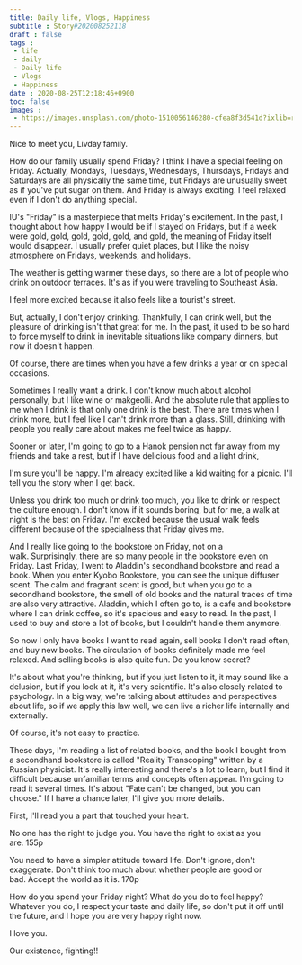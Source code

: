 ```yaml
---
title: Daily life, Vlogs, Happiness
subtitle : Story#202008252118
draft : false
tags :
 - life
 - daily
 - Daily life
 - Vlogs
 - Happiness
date : 2020-08-25T12:18:46+0900
toc: false
images : 
 - https://images.unsplash.com/photo-1510056146280-cfea8f3d541d?ixlib=rb-1.2.1&q=80&fm=jpg&crop=entropy&cs=tinysrgb&w=1080&fit=max&ixid=eyJhcHBfaWQiOjE1NTU0OX0
---
```


Nice to meet you, Livday family.  

How do our family usually spend Friday? I think I have a special feeling on Friday. Actually, Mondays, Tuesdays, Wednesdays, Thursdays, Fridays and Saturdays are all physically the same time, but Fridays are unusually sweet as if you've put sugar on them. And Friday is always exciting. I feel relaxed even if I don't do anything special.  

IU's "Friday" is a masterpiece that melts Friday's excitement. In the past, I thought about how happy I would be if I stayed on Fridays, but if a week were gold, gold, gold, gold, gold, and gold, the meaning of Friday itself would disappear. I usually prefer quiet places, but I like the noisy atmosphere on Fridays, weekends, and holidays.  

The weather is getting warmer these days, so there are a lot of people who drink on outdoor terraces. It's as if you were traveling to Southeast Asia.  

I feel more excited because it also feels like a tourist's street.  

But, actually, I don't enjoy drinking. Thankfully, I can drink well, but the pleasure of drinking isn't that great for me. In the past, it used to be so hard to force myself to drink in inevitable situations like company dinners, but now it doesn't happen.  

Of course, there are times when you have a few drinks a year or on special occasions.  

Sometimes I really want a drink. I don't know much about alcohol personally, but I like wine or makgeolli. And the absolute rule that applies to me when I drink is that only one drink is the best. There are times when I drink more, but I feel like I can't drink more than a glass. Still, drinking with people you really care about makes me feel twice as happy.  

Sooner or later, I'm going to go to a Hanok pension not far away from my friends and take a rest, but if I have delicious food and a light drink,  

I'm sure you'll be happy. I'm already excited like a kid waiting for a picnic. I'll tell you the story when I get back.  

Unless you drink too much or drink too much, you like to drink or respect the culture enough. I don't know if it sounds boring, but for me, a walk at night is the best on Friday. I'm excited because the usual walk feels different because of the specialness that Friday gives me.  

And I really like going to the bookstore on Friday, not on a walk. Surprisingly, there are so many people in the bookstore even on Friday. Last Friday, I went to Aladdin's secondhand bookstore and read a book. When you enter Kyobo Bookstore, you can see the unique diffuser scent. The calm and fragrant scent is good, but when you go to a secondhand bookstore, the smell of old books and the natural traces of time are also very attractive. Aladdin, which I often go to, is a cafe and bookstore where I can drink coffee, so it's spacious and easy to read. In the past, I used to buy and store a lot of books, but I couldn't handle them anymore.  

So now I only have books I want to read again, sell books I don't read often, and buy new books. The circulation of books definitely made me feel relaxed. And selling books is also quite fun. Do you know secret?  

It's about what you're thinking, but if you just listen to it, it may sound like a delusion, but if you look at it, it's very scientific. It's also closely related to psychology. In a big way, we're talking about attitudes and perspectives about life, so if we apply this law well, we can live a richer life internally and externally.  

Of course, it's not easy to practice.  

These days, I'm reading a list of related books, and the book I bought from a secondhand bookstore is called "Reality Transcoping" written by a Russian physicist. It's really interesting and there's a lot to learn, but I find it difficult because unfamiliar terms and concepts often appear. I'm going to read it several times. It's about "Fate can't be changed, but you can choose." If I have a chance later, I'll give you more details.  

First, I'll read you a part that touched your heart.  

No one has the right to judge you. You have the right to exist as you are. 155p  

You need to have a simpler attitude toward life. Don't ignore, don't exaggerate. Don't think too much about whether people are good or bad. Accept the world as it is. 170p  

How do you spend your Friday night? What do you do to feel happy? Whatever you do, I respect your taste and daily life, so don't put it off until the future, and I hope you are very happy right now.  

I love you.  

Our existence, fighting!!  



